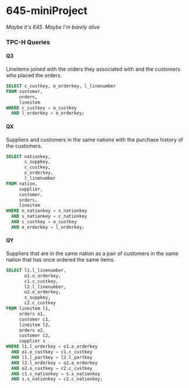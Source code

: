# 645-miniProject

*Maybe it's 645. Maybe I'm barely alive*


### TPC-H Queries

#### Q3
Lineitems joined with the orders they associated with and the customers who placed the orders.
```sql
SELECT c_custkey, o_orderkey, l_linenumber
FROM customer,
     orders,
     lineitem
WHERE c_custkey = o_custkey
  AND l_orderkey = o_orderkey;
```

#### QX
Suppliers and customers in the same nations with the purchase history of the customers.
```sql
SELECT nationkey,
       s_suppkey,
       c_custkey,
       o_orderkey,
       l_linenumber
FROM nation,
     supplier,
     customer,
     orders,
     lineitem
WHERE n_nationkey = s_nationkey
  AND s_nationkey = c_nationkey
  AND c_custkey = o_custkey
  AND o_orderkey = l_orderkey;
```

#### QY
Suppliers that are in the same nation as a pair of customers in the same nation that has once ordered the same items.
```sql
SELECT l1.l_linenumber,
       o1.o_orderkey,
       c1.c_custkey,
       l2.l_linenumber,
       o2.o_orderkey,
       s_suppkey,
       c2.c_custkey
FROM lineitem l1,
     orders o1,
     customer c1,
     lineitem l2,
     orders o2,
     customer c2,
     supplier s
WHERE l1.l_orderkey = o1.o_orderkey
  AND o1.o_custkey = c1.c_custkey
  AND l1.l_partkey = l2.l_partkey
  AND l2.l_orderkey = o2.o_orderkey
  AND o2.o_custkey = c2.c_custkey
  AND c1.c_nationkey = s.s_nationkey
  AND s.s_nationkey = c2.c_nationkey;

```
